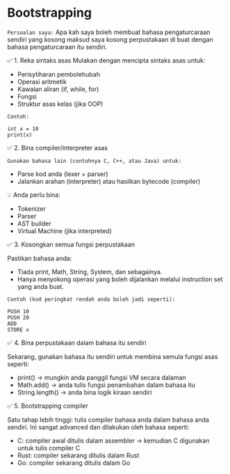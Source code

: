 # Bootstrapping

`Persoalan saya:`
Apa kah saya boleh membuat bahasa pengaturcaraan sendiri yang kosong maksud saya kosong perpustakaan di buat dengan bahasa pengaturcaraan itu sendiri.

✅ 1. Reka sintaks asas
Mulakan dengan mencipta sintaks asas untuk:
* Perisytiharan pembolehubah
* Operasi aritmetik
* Kawalan aliran (if, while, for)
* Fungsi
* Struktur asas kelas (jika OOP)

`Contoh:`
```
int x = 10
print(x)
```

✅ 2. Bina compiler/interpreter asas

`Gunakan bahasa lain (contohnya C, C++, atau Java) untuk:`
* Parse kod anda (lexer + parser)
* Jalankan arahan (interpreter) atau hasilkan bytecode (compiler)

💡 Anda perlu bina:
* Tokenizer
* Parser
* AST builder
* Virtual Machine (jika interpreted)

✅ 3. Kosongkan semua fungsi perpustakaan

Pastikan bahasa anda:
* Tiada print, Math, String, System, dan sebagainya.
* Hanya menyokong operasi yang boleh dijalankan melalui instruction set yang anda buat.

`Contoh (kod peringkat rendah anda boleh jadi seperti):`
```
PUSH 10
PUSH 20
ADD
STORE x
```

✅ 4. Bina perpustakaan dalam bahasa itu sendiri

Sekarang, gunakan bahasa itu sendiri untuk membina semula fungsi asas seperti:
* print() → mungkin anda panggil fungsi VM secara dalaman
* Math.add() → anda tulis fungsi penambahan dalam bahasa itu
* String.length() → anda bina logik kiraan sendiri

✅ 5. Bootstrapping compiler

Satu tahap lebih tinggi: tulis compiler bahasa anda dalam bahasa anda sendiri. Ini sangat advanced dan dilakukan oleh bahasa seperti:
* C: compiler awal ditulis dalam assembler → kemudian C digunakan untuk tulis compiler C
* Rust: compiler sekarang ditulis dalam Rust
* Go: compiler sekarang ditulis dalam Go
